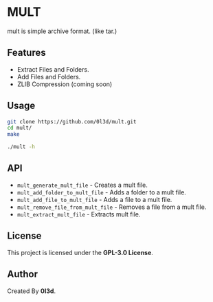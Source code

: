 # MULT

mult is simple archive format. (like tar.)

## Features

- Extract Files and Folders.
- Add Files and Folders.
- ZLIB Compression (coming soon)

## Usage

```bash
git clone https://github.com/0l3d/mult.git
cd mult/
make

./mult -h
```

## API

- `mult_generate_mult_file` - Creates a mult file.
- `mult_add_folder_to_mult_file` - Adds a folder to a mult file.
- `mult_add_file_to_mult_file` - Adds a file to a mult file.
- `mult_remove_file_from_mult_file` - Removes a file from a mult file.
- `mult_extract_mult_file` - Extracts mult file.

## License

This project is licensed under the **GPL-3.0 License**.

## Author

Created By **0l3d**.
